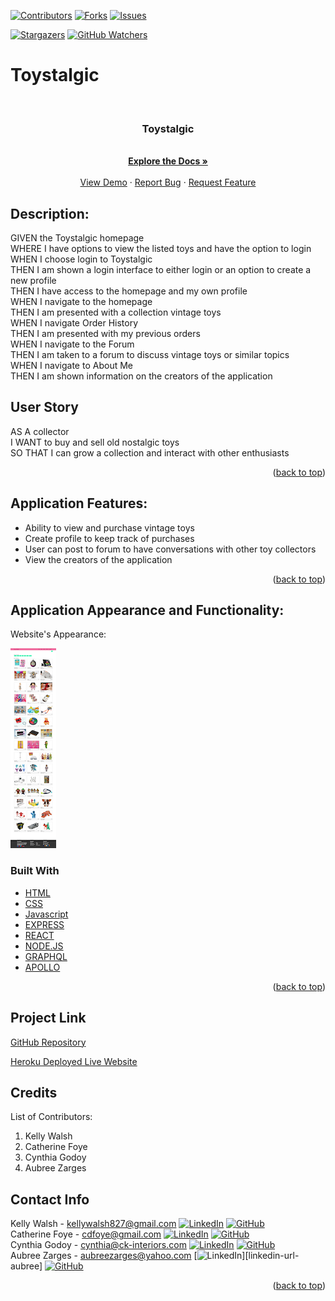 [![Contributors][contributors-shield]][contributors-url]
[![Forks][forks-shield]][forks-url]
[![Issues][issues-shield]][issues-url]

<!-- [![MIT License][license-shield]][license-url] -->

[![Stargazers][stars-shield]][stars-url]
[![GitHub Watchers][github-watchers]][github-watchers-url]

# Toystalgic

<!-- PROJECT LOGO -->
<br />
<div align="center">
  <a href="https://cdfoye.github.io/Toystalgic/">
  </a>

<h3 align="center">Toystalgic</h3>

  <p align="center">
    <!-- TEXT -->
    <br />
    <a href="https://github.com/cdfoye/Toystalgic"><strong>Explore the Docs »</strong></a>
    <br />
    <br />
    <a href="https://toystalgic.herokuapp.com/">View Demo</a>
    ·
    <a href="https://github.com/cdfoye/Toystalgic/issues">Report Bug</a>
    ·
    <a href="https://github.com/cdfoye/Toystalgic/issues">Request Feature</a>
  </p>
</div>

## Description:

GIVEN the Toystalgic homepage
<br>
WHERE I have options to view the listed toys and have the option to login
<br>
WHEN I choose login to Toystalgic
<br>
THEN I am shown a login interface to either login or an option to create a new profile
<br>
THEN I have access to the homepage and my own profile
<br>
WHEN I navigate to the homepage
<br>
THEN I am presented with a collection vintage toys
<br>
WHEN I navigate Order History
<br>
THEN I am presented with my previous orders
<br>
WHEN I navigate to the Forum
<br>
THEN I am taken to a forum to discuss vintage toys or similar topics
<br>
WHEN I navigate to About Me
<br>
THEN I am shown information on the creators of the application

## User Story

AS A collector
<br>
I WANT to buy and sell old nostalgic toys
<br>
SO THAT I can grow a collection and interact with other enthusiasts

<p align="right">(<a href="#top">back to top</a>)</p>

## Application Features:

- Ability to view and purchase vintage toys
- Create profile to keep track of purchases
- User can post to forum to have conversations with other toy collectors
- View the creators of the application

<p align="right">(<a href="#top">back to top</a>)</p>

## Application Appearance and Functionality:

Website's Appearance:

<!-- Add link to gif -->

![Appearance](client/public/images/readmeScreenshot.png)

### Built With

- [HTML](hhttps://www.w3schools.com/html/)
- [CSS](https://developer.mozilla.org/en-US/docs/Learn/CSS/First_steps/What_is_CSS)
- [Javascript](https://www.javascript.com)
- [EXPRESS](https://expressjs.com/)
- [REACT](https://reactjs.org/)
- [NODE.JS](https://nodejs.org/en/)
- [GRAPHQL](https://graphql.org/)
- [APOLLO](https://www.apollographql.com/)

<p align="right">(<a href="#top">back to top</a>)</p>

## Project Link

[GitHub Repository](https://github.com/cdfoye/Toystalgic)

[Heroku Deployed Live Website](https://toystalgic.herokuapp.com/)

## Credits

List of Contributors:

1. Kelly Walsh
2. Catherine Foye
3. Cynthia Godoy
4. Aubree Zarges

## Contact Info

Kelly Walsh - kellywalsh827@gmail.com [![LinkedIn][linkedin-shield]][linkedin-url-kelly] [![GitHub][github-shield]][github-url-kelly] </br>
Catherine Foye - cdfoye@gmail.com [![LinkedIn][linkedin-shield]][linkedin-url-catherine] [![GitHub][github-shield]][github-url-catherine] </br>
Cynthia Godoy - cynthia@ck-interiors.com [![LinkedIn][linkedin-shield]][linkedin-url-cynthia] [![GitHub][github-shield]][github-url-cynthia] </br>
Aubree Zarges - aubreezarges@yahoo.com [![LinkedIn][linkedin-shield]][linkedin-url-aubree] [![GitHub][github-shield]][github-url-aubree] </br>

<p align="right">(<a href="#top">back to top</a>)</p>

<!-- MARKDOWN LINKS & IMAGES -->
<!-- https://www.markdownguide.org/basic-syntax/#reference-style-links -->

[contributors-shield]: https://img.shields.io/github/contributors/cdfoye/Toystalgic.svg?style=for-the-badge
[contributors-url]: https://github.com/cdfoye/Toystalgic/graphs/contributors
[forks-shield]: https://img.shields.io/github/forks/cdfoye/Toystalgic.svg?style=for-the-badge
[forks-url]: https://github.com/cdfoye/Toystalgic/network/members
[stars-shield]: https://img.shields.io/github/stars/cdfoye/Toystalgic?style=social
[stars-url]: https://github.com/cdfoye/Toystalgic/stargazers
[issues-shield]: https://img.shields.io/github/issues/cdfoye/Toystalgic.svg?style=for-the-badge
[issues-url]: https://github.com/cdfoye/Toystalgic/issues
[license-shield]: https://img.shields.io/github/license/cdfoye/Toystalgic.svg?style=for-the-badge
[license-url]: https://github.com/cdfoye/Toystalgic/blob/main/LICENSE.txt
[linkedin-shield]: https://img.shields.io/badge/-LinkedIn-black.svg?style=for-the-badge&logo=linkedin&colorB=555
[linkedin-url-kelly]: https://www.linkedin.com/in/kellywalsh001/
[linkedin-url-catherine]: https://www.linkedin.com/in/catherine-foye/
[linkedin-url-cynthia]: https://www.linkedin.com/in/cynthia-godoy-ncidq-96951845/

<!-- [linkedin-url-aubree]: https://www.linkedin.com/in/aubreewardcs/ -->

[github-shield]: https://img.shields.io/badge/-Github-blueviolet.svg?style=for-the-badge&logo=Github&colorB=555
[github-url-kelly]: https://github.com/kemwalsh
[github-url-catherine]: https://github.com/cdfoye
[github-url-cynthia]: https://github.com/CynthiaGodoy
[github-url-aubree]: https://github.com/AubreeZ-G
[github-watchers]: https://img.shields.io/github/watchers/cdfoye/Toystalgic?style=social
[github-watchers-url]: https://github.com/cdfoye/Toystalgic/watchers
